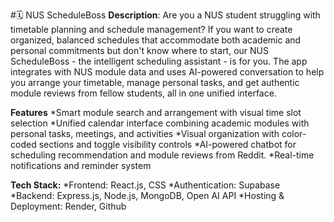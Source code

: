 #🗓️ NUS ScheduleBoss
**Description**: Are you a NUS student struggling with timetable planning and schedule management? If you want to create organized, balanced schedules that accommodate both academic and personal commitments but don't know where to start, our NUS ScheduleBoss - the intelligent scheduling assistant - is for you. The app integrates with NUS module data and uses AI-powered conversation to help you arrange your timetable, manage personal tasks, and get authentic module reviews from fellow students, all in one unified interface.

**Features**
*Smart module search and arrangement with visual time slot selection
*Unified calendar interface combining academic modules with personal tasks, meetings, and activities
*Visual organization with color-coded sections and toggle visibility controls
*AI-powered chatbot for scheduling recommendation and module reviews from Reddit.
*Real-time notifications and reminder system

**Tech Stack:**
*Frontend: React.js, CSS
*Authentication: Supabase
*Backend: Express.js, Node.js, MongoDB, Open AI API
*Hosting & Deployment: Render, Github
